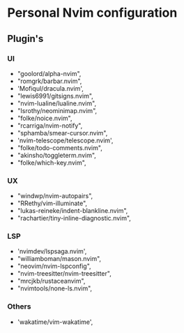 # Personal Nvim configuration

## Plugin's

### UI
- "goolord/alpha-nvim",
- "romgrk/barbar.nvim",
- 'Mofiqul/dracula.nvim',
- "lewis6991/gitsigns.nvim", 
- "nvim-lualine/lualine.nvim",
- "Isrothy/neominimap.nvim",
- "folke/noice.nvim",
- "rcarriga/nvim-notify",
- "sphamba/smear-cursor.nvim",
- 'nvim-telescope/telescope.nvim',
- "folke/todo-comments.nvim",
- "akinsho/toggleterm.nvim",
- "folke/which-key.nvim",

### UX
- "windwp/nvim-autopairs", 
- "RRethy/vim-illuminate", 
- "lukas-reineke/indent-blankline.nvim",
- "rachartier/tiny-inline-diagnostic.nvim",
### LSP
- 'nvimdev/lspsaga.nvim',
- "williamboman/mason.nvim",
- "neovim/nvim-lspconfig",
- "nvim-treesitter/nvim-treesitter",
- "mrcjkb/rustaceanvim",
- "nvimtools/none-ls.nvim",
### Others
- 'wakatime/vim-wakatime',
